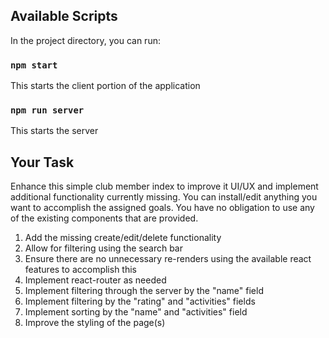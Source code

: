 ## Available Scripts

In the project directory, you can run:

### `npm start`

This starts the client portion of the application

### `npm run server`

This starts the server

## Your Task

Enhance this simple club member index to improve it UI/UX and implement additional functionality currently missing.
You can install/edit anything you want to accomplish the assigned goals. You have no obligation to use any of the existing components that are provided.

1. Add the missing create/edit/delete functionality
2. Allow for filtering using the search bar
3. Ensure there are no unnecessary re-renders using the available react features to accomplish this
4. Implement react-router as needed
5. Implement filtering through the server by the "name" field
6. Implement filtering by the "rating" and "activities" fields
7. Implement sorting by the "name" and "activities" field
8. Improve the styling of the page(s)

